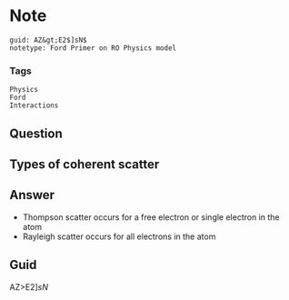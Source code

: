 # Note
```
guid: AZ&gt;E2$]sN$
notetype: Ford Primer on RO Physics model
```

### Tags
```
Physics
Ford
Interactions
```

## Question
<h2>Types of coherent scatter</h2>

## Answer
<section>
<ul><li>Thompson scatter occurs for a free electron or single electron in the atom</li>
<li>Rayleigh scatter occurs for all electrons in the atom</li>
</ul>

</section>

## Guid
AZ>E2$]sN$
